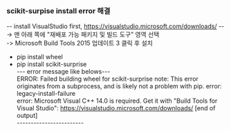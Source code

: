 ### scikit-surpise install error 해결
-- install VisualStudio first, https://visualstudio.microsoft.com/downloads/ -- <br>
-> 맨 아래 쪽에 "재배포 가능 패키지 및 빌드 도구"  영역 선택 <br>
-> Microsoft Build Tools 2015 업데이트 3 클릭 후 설치 <br>

* pip install wheel
* pip install scikit-surprise <br>
--- error message like belows--- <br>
ERROR: Failed building wheel for scikit-surprise
note: This error originates from a subprocess, and is likely not a problem with pip.
error: legacy-install-failure <br>
error: Microsoft Visual C++ 14.0 is required. Get it with "Build Tools for Visual Studio": https://visualstudio.microsoft.com/downloads/
      [end of output]<br>
------------------------ <br>
